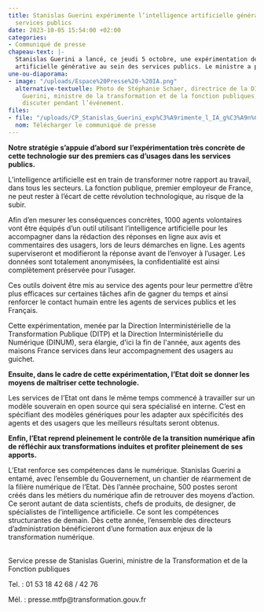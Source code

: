 ```yaml
---
title: Stanislas Guerini expérimente l’intelligence artificielle générative dans les
  services publics
date: 2023-10-05 15:54:00 +02:00
categories:
- Communiqué de presse
chapeau-text: |-
  Stanislas Guerini a lancé, ce jeudi 5 octobre, une expérimentation de l’intelligence
  artificielle générative au sein des services publics. Le ministre a présenté sa stratégie pour anticiper et accompagner le déploiement de l’intelligence artificielle dans la fonction publique, dans la continuité de la stratégie nationale pour l’intelligence artificielle et du comité de l’intelligence artificielle générative installé par la Première ministre. Ce comité aura notamment vocation à éclairer notre politique sur l’usage de l’intelligence artificielle dans les services publics.
une-ou-diaporama:
- image: "/uploads/Espace%20Presse%20-%20IA.png"
  alternative-textuelle: Photo de Stéphanie Schaer, directrice de la DINUM et Stanislas
    Guerini, ministre de la transformation et de la fonction publiques, entrain de
    discuter pendant l’événement.
files:
- file: "/uploads/CP_Stanislas_Guerini_exp%C3%A9rimente_l_IA_g%C3%A9n%C3%A9rative_dans_les_services_publics-b10f2c.pdf"
  nom: Télécharger le communiqué de presse
---
```


**Notre stratégie s’appuie d’abord sur l’expérimentation très concrète de cette
technologie sur des premiers cas d’usages dans les services publics.**

L’intelligence artificielle est en train de transformer notre rapport au travail, dans tous les secteurs. La fonction publique, premier employeur de France, ne peut rester à l’écart de cette révolution technologique, au risque de la subir.

Afin d’en mesurer les conséquences concrètes, 1000 agents volontaires vont être équipés d’un outil utilisant l’intelligence artificielle pour les accompagner dans la rédaction des réponses en ligne aux avis et commentaires des usagers, lors de leurs démarches en ligne. Les agents superviseront et modifieront la réponse avant de l’envoyer à l’usager. Les données sont totalement anonymisées, la confidentialité est ainsi complètement préservée pour l’usager.

Ces outils doivent être mis au service des agents pour leur permettre d’être plus
efficaces sur certaines tâches afin de gagner du temps et ainsi renforcer le contact
humain entre les agents de services publics et les Français.

Cette expérimentation, menée par la Direction Interministérielle de la Transformation
Publique (DITP) et la Direction Interministérielle du Numérique (DINUM), sera élargie, d'ici la fin de l'année, aux agents des maisons France services dans leur accompagnement des usagers au guichet.

**Ensuite, dans le cadre de cette expérimentation, l’Etat doit se donner les moyens de maîtriser cette technologie.**

Les services de l’Etat ont dans le même temps commencé à travailler sur un modèle
souverain en open source qui sera spécialisé en interne. C’est en spécifiant des
modèles génériques pour les adapter aux spécificités des agents et des usagers que les meilleurs résultats seront obtenus.

**Enfin, l’Etat reprend pleinement le contrôle de la transition numérique afin de
réfléchir aux transformations induites et profiter pleinement de ses apports.**

L’Etat renforce ses compétences dans le numérique. Stanislas Guerini a entamé, avec
l’ensemble du Gouvernement, un chantier de réarmement de la filière numérique de l’Etat. Dès l’année prochaine, 500 postes seront créés dans les métiers du numérique afin de retrouver des moyens d’action. Ce seront autant de data scientists, chefs de produits, de designer, de spécialistes de l’intelligence artificielle. Ce sont les compétences structurantes de demain. Dès cette année, l’ensemble des directeurs d’administration bénéficieront d’une formation aux enjeux de la transformation numérique.
<br>
<br>

<p>Service presse de Stanislas Guerini, ministre de la Transformation et de la Fonction publiques</p>
<p>Tel. : 01 53 18 42 68 / 42 76</p>
<p>Mél. : presse.mtfp@transformation.gouv.fr</p>